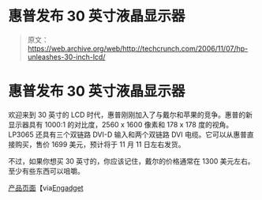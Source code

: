 # 惠普发布 30 英寸液晶显示器

> 原文：<https://web.archive.org/web/http://techcrunch.com/2006/11/07/hp-unleashes-30-inch-lcd/>

# 惠普发布 30 英寸液晶显示器

欢迎来到 30 英寸的 LCD 时代，惠普刚刚加入了与戴尔和苹果的竞争。惠普的新显示器具有 1000:1 的对比度，2560 x 1600 像素和 178 x 178 度的视角。LP3065 还具有三个双链路 DVI-D 输入和两个双链路 DVI 电缆。它可以从惠普直接购买，售价 1699 美元，预计将于 11 月 11 日左右发货。

不过，如果你想买 30 英寸的，你应该记住，戴尔的价格通常在 1300 美元左右。至少有些东西可以咀嚼。

[产品页面](https://web.archive.org/web/20130627211932/http://h71016.www7.hp.com/dstore/MiddleFrame.asp?page=config&ProductLineId=504&FamilyId=2109&BaseID=20760&sc=CNET&jumpid=ex_r2910_cnet/monitorsAndProjectordatafeed_monitorsAndProjectors,%20ex_r2910_performics/k893/DDI%20Link)【via[Engadget](https://web.archive.org/web/20130627211932/http://www.engadget.com/2006/11/07/hp-outs-price-ship-date-for-its-30-inch-lcd-monstrosity/)